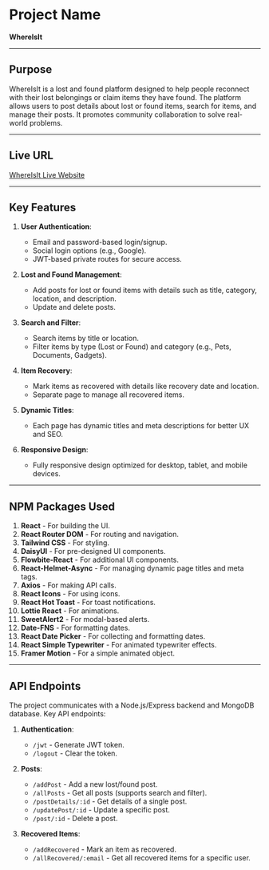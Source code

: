 # Project Name

**WhereIsIt**

---

## Purpose

WhereIsIt is a lost and found platform designed to help people reconnect with their lost belongings or claim items they have found. The platform allows users to post details about lost or found items, search for items, and manage their posts. It promotes community collaboration to solve real-world problems.

---

## Live URL

[WhereIsIt Live Website](https://where-is-it-by-alifa.web.app)

---

## Key Features

1. **User Authentication**:

   - Email and password-based login/signup.
   - Social login options (e.g., Google).
   - JWT-based private routes for secure access.

2. **Lost and Found Management**:

   - Add posts for lost or found items with details such as title, category, location, and description.
   - Update and delete posts.

3. **Search and Filter**:

   - Search items by title or location.
   - Filter items by type (Lost or Found) and category (e.g., Pets, Documents, Gadgets).

4. **Item Recovery**:
   - Mark items as recovered with details like recovery date and location.
   - Separate page to manage all recovered items.

<!-- 5. **Pagination**:
   - Display paginated items for efficient browsing. -->

5. **Dynamic Titles**:

   - Each page has dynamic titles and meta descriptions for better UX and SEO.

6. **Responsive Design**:
   - Fully responsive design optimized for desktop, tablet, and mobile devices.

---

## NPM Packages Used

1. **React** - For building the UI.
2. **React Router DOM** - For routing and navigation.
3. **Tailwind CSS** - For styling.
4. **DaisyUI** - For pre-designed UI components.
5. **Flowbite-React** - For additional UI components.
6. **React-Helmet-Async** - For managing dynamic page titles and meta tags.
7. **Axios** - For making API calls.
8. **React Icons** - For using icons.
9. **React Hot Toast** - For toast notifications.
10. **Lottie React** - For animations.
11. **SweetAlert2** - For modal-based alerts.
12. **Date-FNS** - For formatting dates.
13. **React Date Picker** - For collecting and formatting dates.
14. **React Simple Typewriter** - For animated typewriter effects.
15. **Framer Motion** - For a simple animated object.

---

## API Endpoints

The project communicates with a Node.js/Express backend and MongoDB database. Key API endpoints:

1. **Authentication**:

   - `/jwt` - Generate JWT token.
   - `/logout` - Clear the token.

2. **Posts**:

   - `/addPost` - Add a new lost/found post.
   - `/allPosts` - Get all posts (supports search and filter).
   - `/postDetails/:id` - Get details of a single post.
   - `/updatePost/:id` - Update a specific post.
   - `/post/:id` - Delete a post.

3. **Recovered Items**:
   - `/addRecovered` - Mark an item as recovered.
   - `/allRecovered/:email` - Get all recovered items for a specific user.
